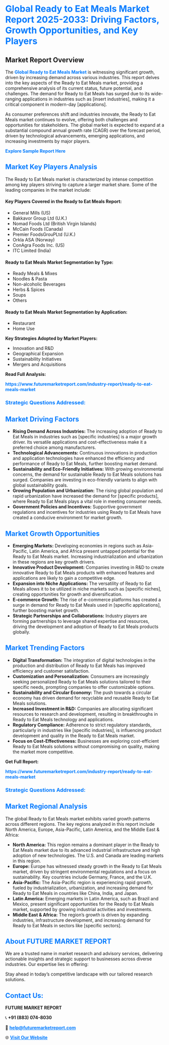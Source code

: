 <h1 style="color: #007BFF;">Global Ready to Eat Meals Market Report 2025-2033: Driving Factors, Growth Opportunities, and Key Players</h1>

<section id="overview">
<h2>Market Report Overview</h2>
<p>The <a href="https://www.futuremarketreport.com/industry-report/ready-to-eat-meals-market" style="color: #007BFF; text-decoration: none;"><strong>Global Ready to Eat Meals Market</strong></a> is witnessing significant growth, driven by increasing demand across various industries. This report delves into the key aspects of the Ready to Eat Meals market, providing a comprehensive analysis of its current status, future potential, and challenges. The demand for Ready to Eat Meals has surged due to its wide-ranging applications in industries such as [insert industries], making it a critical component in modern-day [applications].</p>
<p>As consumer preferences shift and industries innovate, the Ready to Eat Meals market continues to evolve, offering both challenges and opportunities for stakeholders. The global market is expected to expand at a substantial compound annual growth rate (CAGR) over the forecast period, driven by technological advancements, emerging applications, and increasing investments by major players.</p>
</section>

<section id="overview">
<p><a href="https://www.futuremarketreport.com/request-sample/reportId=62990" style="color: #007BFF; text-decoration: none;"><strong>Explore Sample Report Here</strong></a></p>
</section>

<section id="key-players">
<h2 style="color: #007BFF;">Market Key Players Analysis</h2>
<p>The Ready to Eat Meals market is characterized by intense competition among key players striving to capture a larger market share. Some of the leading companies in the market include:</p>
<h4>Key Players Covered in the Ready to Eat Meals Report:</h4>
<ul><li>General Mills (US)</li><li>Bakkavor Group Ltd (U.K.)</li><li>Nomad Foods Ltd (British Virgin Islands)</li><li>McCain Foods (Canada)</li><li>Premier FoodsGrouPLtd (U.K.)</li><li>Orkla ASA (Norway)</li><li>ConAgra Foods Inc. (US)</li><li>ITC Limited (India)</li></ul>
<h4>Ready to Eat Meals Market Segmentation by Type:</h4>
<ul><li>Ready Meals &amp; Mixes</li><li>Noodles &amp; Pasta</li><li>Non-alcoholic Beverages</li><li>Herbs &amp; Spices</li><li>Soups</li><li>Others</li></ul>

<h4>Ready to Eat Meals Market Segmentation by Application:</h4>
<ul><li>Restaurant</li><li>Home Use</li></ul>
<p><strong>Key Strategies Adopted by Market Players:</strong></p>
<ul>
<li>Innovation and R&D</li>
<li>Geographical Expansion</li>
<li>Sustainability Initiatives</li>
<li>Mergers and Acquisitions</li>
</ul>
</section>

<section>
<p><strong>Read Full Analysis: </strong></p><a href="https://www.futuremarketreport.com/industry-report/ready-to-eat-meals-market" style="color: #007BFF; text-decoration: none;"><strong>https://www.futuremarketreport.com/industry-report/ready-to-eat-meals-market</strong></a>
<h3 style="color: #007BFF;">Strategic Questions Addressed:</h3>
</section>

<section id="driving-factors">
<h2 style="color: #007BFF;">Market Driving Factors</h2>
<ul>
<li><strong>Rising Demand Across Industries:</strong> The increasing adoption of Ready to Eat Meals in industries such as [specific industries] is a major growth driver. Its versatile applications and cost-effectiveness make it a preferred choice among manufacturers.</li>
<li><strong>Technological Advancements:</strong> Continuous innovations in production and application technologies have enhanced the efficiency and performance of Ready to Eat Meals, further boosting market demand.</li>
<li><strong>Sustainability and Eco-Friendly Initiatives:</strong> With growing environmental concerns, the demand for sustainable Ready to Eat Meals solutions has surged. Companies are investing in eco-friendly variants to align with global sustainability goals.</li>
<li><strong>Growing Population and Urbanization:</strong> The rising global population and rapid urbanization have increased the demand for [specific products], where Ready to Eat Meals plays a vital role in meeting consumer needs.</li>
<li><strong>Government Policies and Incentives:</strong> Supportive government regulations and incentives for industries using Ready to Eat Meals have created a conducive environment for market growth.</li>
</ul>
</section>

<section id="growth-opportunities">
<h2 style="color: #007BFF;">Market Growth Opportunities</h2>
<ul>
<li><strong>Emerging Markets:</strong> Developing economies in regions such as Asia-Pacific, Latin America, and Africa present untapped potential for the Ready to Eat Meals market. Increasing industrialization and urbanization in these regions are key growth drivers.</li>
<li><strong>Innovative Product Development:</strong> Companies investing in R&D to create innovative Ready to Eat Meals products with enhanced features and applications are likely to gain a competitive edge.</li>
<li><strong>Expansion into Niche Applications:</strong> The versatility of Ready to Eat Meals allows it to be utilized in niche markets such as [specific niches], creating opportunities for growth and diversification.</li>
<li><strong>E-commerce Growth:</strong> The rise of e-commerce platforms has created a surge in demand for Ready to Eat Meals used in [specific applications], further boosting market growth.</li>
<li><strong>Strategic Partnerships and Collaborations:</strong> Industry players are forming partnerships to leverage shared expertise and resources, driving the development and adoption of Ready to Eat Meals products globally.</li>
</ul>
</section>

<section id="trending-factors">
<h2 style="color: #007BFF;">Market Trending Factors</h2>
<ul>
<li><strong>Digital Transformation:</strong> The integration of digital technologies in the production and distribution of Ready to Eat Meals has improved efficiency and customer satisfaction.</li>
<li><strong>Customization and Personalization:</strong> Consumers are increasingly seeking personalized Ready to Eat Meals solutions tailored to their specific needs, prompting companies to offer customizable options.</li>
<li><strong>Sustainability and Circular Economy:</strong> The push towards a circular economy has driven demand for recyclable and reusable Ready to Eat Meals solutions.</li>
<li><strong>Increased Investment in R&D:</strong> Companies are allocating significant resources to research and development, resulting in breakthroughs in Ready to Eat Meals technology and applications.</li>
<li><strong>Regulatory Compliance:</strong> Adherence to strict regulatory standards, particularly in industries like [specific industries], is influencing product development and quality in the Ready to Eat Meals market.</li>
<li><strong>Focus on Cost-Effectiveness:</strong> Businesses are exploring cost-efficient Ready to Eat Meals solutions without compromising on quality, making the market more competitive.</li>
</ul>
</section>

<section>
<p><strong>Get Full Report: </strong></p><a href="https://www.futuremarketreport.com/industry-report/ready-to-eat-meals-market" style="color: #007BFF; text-decoration: none;"><strong>https://www.futuremarketreport.com/industry-report/ready-to-eat-meals-market</strong></a>
<h3 style="color: #007BFF;">Strategic Questions Addressed:</h3>
</section>


<section id="regional-analysis">
<h2 style="color: #007BFF;">Market Regional Analysis</h2>
<p>The global Ready to Eat Meals market exhibits varied growth patterns across different regions. The key regions analyzed in this report include North America, Europe, Asia-Pacific, Latin America, and the Middle East & Africa:</p>
<ul>
<li><strong>North America:</strong> This region remains a dominant player in the Ready to Eat Meals market due to its advanced industrial infrastructure and high adoption of new technologies. The U.S. and Canada are leading markets in this region.</li>
<li><strong>Europe:</strong> Europe has witnessed steady growth in the Ready to Eat Meals market, driven by stringent environmental regulations and a focus on sustainability. Key countries include Germany, France, and the U.K.</li>
<li><strong>Asia-Pacific:</strong> The Asia-Pacific region is experiencing rapid growth, fueled by industrialization, urbanization, and increasing demand for Ready to Eat Meals in countries like China, India, and Japan.</li>
<li><strong>Latin America:</strong> Emerging markets in Latin America, such as Brazil and Mexico, present significant opportunities for the Ready to Eat Meals market, supported by growing industrial activities and investments.</li>
<li><strong>Middle East & Africa:</strong> The region’s growth is driven by expanding industries, infrastructure development, and increasing demand for Ready to Eat Meals in sectors like [specific sectors].</li>
</ul>
</section>

<footer>
<h2 style="color: #007BFF;">About FUTURE MARKET REPORT</h2>
<p>We are a trusted name in market research and advisory services, delivering actionable insights and strategic support to businesses across diverse industries. Our expertise lies in offering:</p>

<p>Stay ahead in today’s competitive landscape with our tailored research solutions.</p>

<h2 style="color: #007BFF;">Contact Us:</h2>
<p><strong>FUTURE MARKET REPORT</strong></p>
<p>📞 <strong>+91 (883) 074-8030</strong></p>
<p>📧 <strong><a href="mailto:help@futuremarketreport.com" style="color: #007BFF;">help@futuremarketreport.com</a></strong></p>
<p>🌐 <strong><a href="https://www.futuremarketreport.com/" style="color: #007BFF;">Visit Our Website</a></strong></p>
</footer>